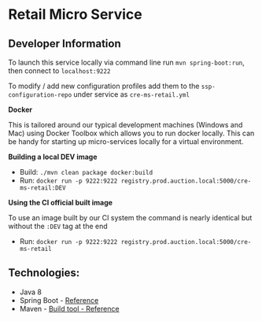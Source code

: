 Retail Micro Service
=========================


Developer Information
---

To launch this service locally via command line run `mvn spring-boot:run`, then connect to `localhost:9222`

To modify / add new configuration profiles add them to the `ssp-configuration-repo` under service as `cre-ms-retail.yml`


**Docker**

This is tailored around our typical development machines (Windows and Mac) using Docker Toolbox which allows you to run docker locally.  This can be handy for starting up micro-services locally for a virtual environment.


**Building a local DEV image**
- Build: `./mvn clean package docker:build`
- Run: `docker run -p 9222:9222 registry.prod.auction.local:5000/cre-ms-retail:DEV`

**Using the CI official built image**

To use an image built by our CI system the command is nearly identical but without the `:DEV` tag at the end

- Run: `docker run -p 9222:9222 registry.prod.auction.local:5000/cre-ms-retail`

Technologies:
----

  - Java 8
  - Spring Boot - [Reference](https://spring.io/guides/gs/spring-boot/)
  - Maven - [Build tool - Reference](http://maven.apache.org)
